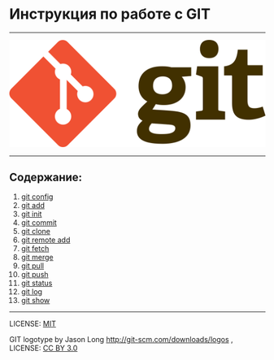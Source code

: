 # Инструкция по работе с GIT
---
![git_logotype](images\git.png)

---

## Содержание:
1. [git config](config.md)
2. [git add](add.md)
3. [git init](init.md)
4. [git commit](commit.md)
5. [git clone](clone.md)
6. [git remote add](remoteadd.md)
7. [git fetch](fetch.md)
8. [git merge](merge.md)
9. [git pull](pull.md)
10. [git push](push.md)
11. [git status](status.md)
12. [git log](log.md)
13. [git show](show.md)
---
LICENSE: [MIT](license.md)

GIT logotype by Jason Long http://git-scm.com/downloads/logos , LICENSE: [CC BY 3.0](https://creativecommons.org/licenses/by/3.0/)
